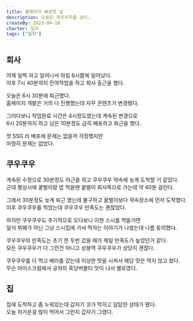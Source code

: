 ```yaml
---
title: 홈페이지 배포한 날
description: 오늘은 쿠우쿠우를 갔다.
createBy: 2023-04-18
charter: 일지
tags: ["일지"]
---
```


## 회사

어제 일찍 자고 일어나서 아침 6시쯤에 일어났다.  
이후 7시 40분까지 잔여작업을 하고 회사 출근을 했다.

오늘은 6시 30분에 퇴근했다.  
홈페이지 개발은 거의 다 진행했는데 자꾸 콘텐츠가 변경됐다.

그러다보니 작업완료 시간은 4시정도였는데 계속된 변경으로  
6시 20분까지 하고 남은 10분정도 급히 배포하고 퇴근을 했다.

첫 SSG 라 배포에 문제는 없을까 걱정했지만  
마땅히 문제는 없었다.

## 쿠우쿠우

계속된 수정으로 30분정도 야근을 하고 쿠우쿠우 약속에 늦게 도착할 거 같았다.  
근데 평상시에 꿀벌이랑 밥 먹을땐 꿀벌이 회사쪽으로 가는데 약 40분 걸린다.

그래서 30분정도 늦게 퇴근 했는데 불구하고 꿀벌이보다 약속장소에 먼저 도착했다.  
이후 쿠우쿠우를 먹었는데 쿠우쿠우 만족도는 괜찮았다.

하지만 쿠우쿠우도 주기적으로 오다보니 이젠 스시를 먹을거면  
일식 뷔폐가 아닌 그냥 스시집에 가서 먹자는 이야기가 나왔는데 나름 동의했다.

쿠우쿠우의 만족도는 초기 한 두번 갔을 때가 제일 만족도가 높았던거 같다.  
모든 쿠우쿠우가 다 그런건 아니고 상봉역 쿠우쿠우가 상당히 괜찮다.

쿠우쿠우를 다 먹고 베라를 갔는데 이상한 맛을 시켜서 해당 맛은 먹지 않고 왔다.  
무슨 아이스크림에서 공차의 흑당버블티 맛이 나서 별로였다.

## 집

집에 도착하고 좀 누워있는데 갑자기 코가 막히고 답답한 상태가 됐다.  
오늘 차가운걸 많이 먹어서 그런지 갑자기 그랬다.
